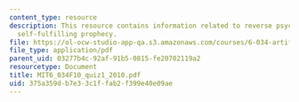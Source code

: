 ```yaml
---
content_type: resource
description: This resource contains information related to reverse psychology and
  self-fulfilling prophecy.
file: https://ol-ocw-studio-app-qa.s3.amazonaws.com/courses/6-034-artificial-intelligence-fall-2010/375a359db7e33c1ffab2f399e40e09ae_MIT6_034F10_quiz1_2010.pdf
file_type: application/pdf
parent_uid: 03277b4c-92af-91b5-0815-fe20702119a2
resourcetype: Document
title: MIT6_034F10_quiz1_2010.pdf
uid: 375a359d-b7e3-3c1f-fab2-f399e40e09ae
---
```

